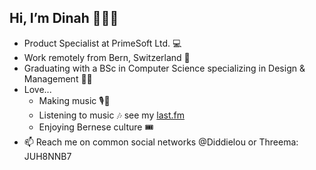 ## Hi, I’m Dinah 🙋🏻‍♀️

- Product Specialist at PrimeSoft Ltd. 💻
- Work remotely from Bern, Switzerland 🐻
- Graduating with a BSc in Computer Science specializing in Design & Management 💃🏼
- Love...
  - Making music 🎙🎹
  - Listening to music 🎶 see my [last.fm](https://www.last.fm/user/Diineli)
  - Enjoying Bernese culture 🎟
- 📫 Reach me on common social networks @Diddielou or Threema: JUH8NNB7
